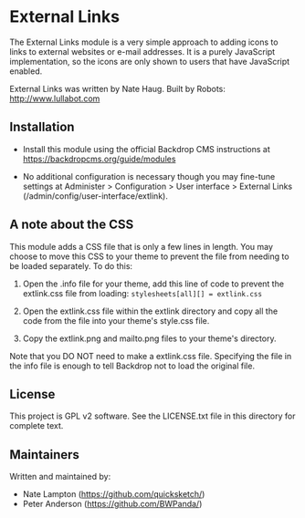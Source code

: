 External Links
==============

The External Links module is a very simple approach to adding icons to links
to external websites or e-mail addresses. It is a purely JavaScript
implementation, so the icons are only shown to users that have JavaScript
enabled.

External Links was written by Nate Haug.
Built by Robots: http://www.lullabot.com

Installation
------------

- Install this module using the official Backdrop CMS instructions at
  https://backdropcms.org/guide/modules

- No additional configuration is necessary though you may fine-tune settings at
  Administer > Configuration > User interface > External Links
  (/admin/config/user-interface/extlink).

A note about the CSS
--------------------

This module adds a CSS file that is only a few lines in length. You may choose
to move this CSS to your theme to prevent the file from needing to be loaded
separately. To do this:

1) Open the .info file for your theme, add this line of code to prevent
   the extlink.css file from loading:
   `stylesheets[all][] = extlink.css`

2) Open the extlink.css file within the extlink directory and copy all the code
   from the file into your theme's style.css file.

3) Copy the extlink.png and mailto.png files to your theme's directory.

Note that you DO NOT need to make a extlink.css file. Specifying the file in the
info file is enough to tell Backdrop not to load the original file.

License
-------

This project is GPL v2 software. See the LICENSE.txt file in this directory for
complete text.

Maintainers
-----------

Written and maintained by:

- Nate Lampton (https://github.com/quicksketch/)
- Peter Anderson (https://github.com/BWPanda/)

